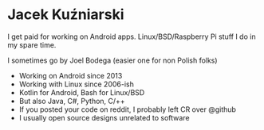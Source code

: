 # Jacek Kuźniarski 

I get paid for working on Android apps. Linux/BSD/Raspberry Pi stuff I do in my spare time.

I sometimes go by Joel Bodega (easier one for non Polish folks)

- Working on Android since 2013
- Working with Linux since 2006-ish
- Kotlin for Android, Bash for Linux/BSD
- But also Java, C#, Python, C/++
- If you posted your code on reddit, I probably left CR over @github
- I usually open source designs unrelated to software

<!--
**bhm/bhm** is a ✨ _special_ ✨ repository because its `README.md` (this file) appears on your GitHub profile.

Here are some ideas to get you started:

- 🔭 I’m currently working on ...
- 🌱 I’m currently learning ...
- 👯 I’m looking to collaborate on ...
- 🤔 I’m looking for help with ...
- 💬 Ask me about ...
- 📫 How to reach me: ...
- 😄 Pronouns: ...
- ⚡ Fun fact: ...
-->

